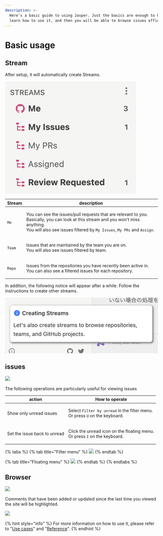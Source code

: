 ```yaml
---
description: >-
  Here's a basic guide to using Jasper. Just the basics are enough to help you
  learn how to use it, and then you will be able to browse issues efficiently.
---
```


# Basic usage

## Stream

After setup, it will automatically create Streams.

![](<../.gitbook/assets/スクリーンショット 2022-08-16 19.18.59.png>)

| Stream | description                                                                                                                                                                                                                                             |
| ------ | ------------------------------------------------------------------------------------------------------------------------------------------------------------------------------------------------------------------------------------------------------- |
| `Me`   | <p>You can see the issues/pull requests that are relevant to you. Basically, you can look at this stream and you won't miss anything. <br>You will also see issues filtered by <code>My Issues</code>, <code>My PRs</code> and <code>Assign</code>.</p> |
| `Team` | <p>Issues that are maintained by the team you are on.<br>You will also see issues filtered by team.</p>                                                                                                                                                 |
| `Repo` | <p>Issues from the repositories you have recently been active in.<br>You can also see a filtered issues for each repository.</p>                                                                                                                        |

In addition, the following notice will appear after a while. Follow the instructions to create other streams.

![](<../.gitbook/assets/スクリーンショット 2022-08-16 19.19.49.png>)

## issues

![](../.gitbook/assets/03\_issues.png)

The following operations are particularly useful for viewing issues

| action                       | How to operate                                                                                              |
| ---------------------------- | ----------------------------------------------------------------------------------------------------------- |
| Show only unread issues      | <p>Select <code>Filter by unread</code> in the filter menu.<br>Or press <code>U</code> on the keyboard.</p> |
| Set the issue back to unread | <p>Click the unread icon on the floating menu.<br>Or press <code>I</code> on the keyboard.</p>              |

{% tabs %}
{% tab title="Filter menu" %}
![](../.gitbook/assets/filter\_by\_unread.png)
{% endtab %}

{% tab title="Floating menu" %}
![](../.gitbook/assets/hover\_unread.png)
{% endtab %}
{% endtabs %}

## Browser

![](../.gitbook/assets/03\_browser.png)

Comments that have been added or updated since the last time you viewed the site will be highlighted.

![](../.gitbook/assets/03\_highlight\_comment.png)





{% hint style="info" %}
For more information on how to use it, please refer to "[Use cases](../usecase/)" and "[Reference](../reference/)".
{% endhint %}
